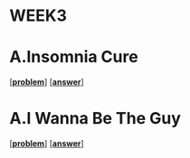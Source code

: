 # WEEK3

# A.Insomnia Cure
[[**problem**]](http://codeforces.com/contest/148/problem/A) [[**answer**]](http://codeforces.com/contest/148/submission/43018784)


# A.I Wanna Be The Guy
[[**problem**]](http://codeforces.com/contest/469/problem/A) [[**answer**]](http://codeforces.com/contest/469/submission/43018126)


